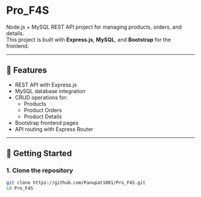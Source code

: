 # Pro_F4S

Node.js + MySQL REST API project for managing products, orders, and details.  
This project is built with **Express.js**, **MySQL**, and **Bootstrap** for the frontend.

---

## 📌 Features

- REST API with Express.js
- MySQL database integration
- CRUD operations for:
  - Products
  - Product Orders
  - Product Details
- Bootstrap frontend pages
- API routing with Express Router

---

## 🚀 Getting Started

### 1. Clone the repository

```bash
git clone https://github.com/Panupat1001/Pro_F4S.git
cd Pro_F4S
```
